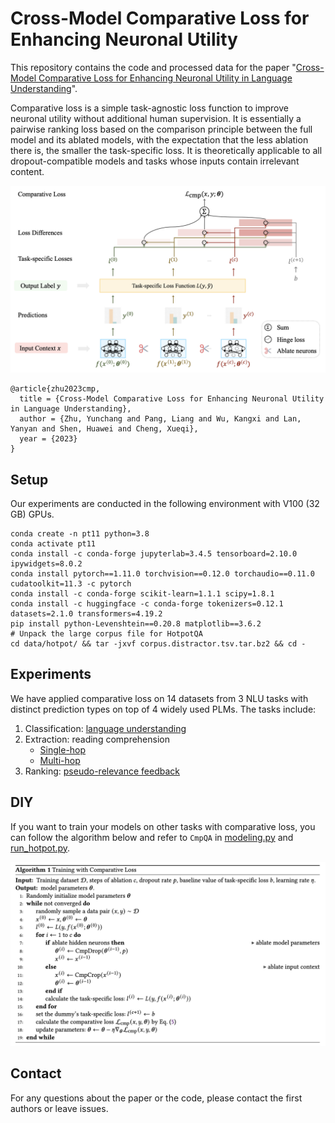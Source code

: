 # Cross-Model Comparative Loss for Enhancing Neuronal Utility

This repository contains the code and processed data for the
paper "[Cross-Model Comparative Loss for Enhancing Neuronal Utility in Language Understanding](https://arxiv.org/pdf/2301.03765.pdf)".

Comparative loss is a simple task-agnostic loss function to improve neuronal utility without additional human
supervision.
It is essentially a pairwise ranking loss based on the comparison principle between the full model and its ablated
models, with the expectation that the less ablation there is, the smaller the task-specific loss.
It is theoretically applicable to all dropout-compatible models and tasks whose inputs contain irrelevant content.

![framework](img/framework.png)

```
@article{zhu2023cmp,
  title = {Cross-Model Comparative Loss for Enhancing Neuronal Utility in Language Understanding},
  author = {Zhu, Yunchang and Pang, Liang and Wu, Kangxi and Lan, Yanyan and Shen, Huawei and Cheng, Xueqi},
  year = {2023}
}
```

## Setup

Our experiments are conducted in the following environment with V100 (32 GB) GPUs.

```shell
conda create -n pt11 python=3.8
conda activate pt11
conda install -c conda-forge jupyterlab=3.4.5 tensorboard=2.10.0 ipywidgets=8.0.2
conda install pytorch==1.11.0 torchvision==0.12.0 torchaudio==0.11.0 cudatoolkit=11.3 -c pytorch
conda install -c conda-forge scikit-learn=1.1.1 scipy=1.8.1
conda install -c huggingface -c conda-forge tokenizers=0.12.1 datasets=2.1.0 transformers=4.19.2
pip install python-Levenshtein==0.20.8 matplotlib==3.6.2
# Unpack the large corpus file for HotpotQA
cd data/hotpot/ && tar -jxvf corpus.distractor.tsv.tar.bz2 && cd -
```

## Experiments

We have applied comparative loss on 14 datasets from 3 NLU tasks with distinct prediction types on top of 4 widely used
PLMs.
The tasks include:

1. Classification: [language understanding](https://github.com/zycdev/CmpLoss/blob/main/scripts/GLUE.md)
2. Extraction: reading comprehension
    - [Single-hop](https://github.com/zycdev/CmpLoss/blob/main/scripts/SQuAD.md)
    - [Multi-hop](https://github.com/zycdev/CmpLoss/blob/main/scripts/HotpotQA.md)
3. Ranking: [pseudo-relevance feedback](https://github.com/zycdev/LoL)

## DIY

If you want to train your models on other tasks with comparative loss, you can follow the algorithm below and refer
to `CmpQA`
in [modeling.py](https://github.com/zycdev/CmpLoss/blob/main/modeling.py#L197)
and [run_hotpot.py](https://github.com/zycdev/CmpLoss/blob/main/run_hotpot.py).

![algorithm](img/algorithm.png)

## Contact

For any questions about the paper or the code, please contact the first authors or leave issues. 